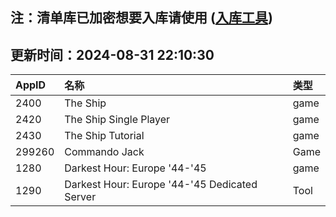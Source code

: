 ## 注：清单库已加密想要入库请使用 ([入库工具](https://github.com/BlankTMing/ManifestAutoUpdate/releases))

## 更新时间：2024-08-31 22:10:30
| AppID | 名称 | 类型  |
| :-------------------- | :----------------------------- | :----------- |
| 2400 | The Ship| game |
| 2420 | The Ship Single Player| game |
| 2430 | The Ship Tutorial| game |
| 299260 | Commando Jack| Game |
| 1280 | Darkest Hour: Europe '44-'45| game |
| 1290 | Darkest Hour: Europe '44-'45 Dedicated Server| Tool |
